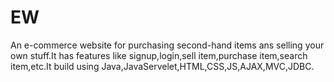 # EW
An e-commerce website for purchasing second-hand items ans selling your own stuff.It has features like signup,login,sell item,purchase item,search item,etc.It build using Java,JavaServelet,HTML,CSS,JS,AJAX,MVC,JDBC.
